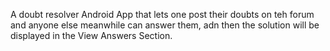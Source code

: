 A doubt resolver Android App that lets one post their doubts on teh forum and anyone else meanwhile can answer them, adn then the solution will be displayed in the View Answers Section.
